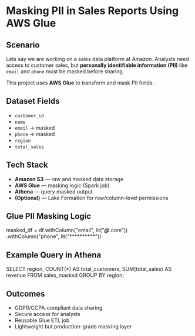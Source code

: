 # Masking PII in Sales Reports Using AWS Glue

## Scenario
Lets say we are working on a sales data platform at Amazon. Analysts need access to customer sales, but **personally identifiable information (PII)** like `email` and `phone` must be masked before sharing.

This project uses **AWS Glue** to transform and mask PII fields.

## Dataset Fields

- `customer_id`
- `name`
- `email` → masked
- `phone` → masked
- `region`
- `total_sales`

## Tech Stack

- **Amazon S3** — raw and masked data storage
- **AWS Glue** — masking logic (Spark job)
- **Athena** — query masked output
- **(Optional)** — Lake Formation for row/column-level permissions

## Glue PII Masking Logic
masked_df = df.withColumn("email", lit("***@***.com")) \
              .withColumn("phone", lit("**********"))

## Example Query in Athena
SELECT region, COUNT(*) AS total_customers, SUM(total_sales) AS revenue
FROM sales_masked
GROUP BY region;

## Outcomes

- GDPR/CCPA-compliant data sharing
- Secure access for analysts
- Reusable Glue ETL job
- Lightweight but production-grade masking layer
